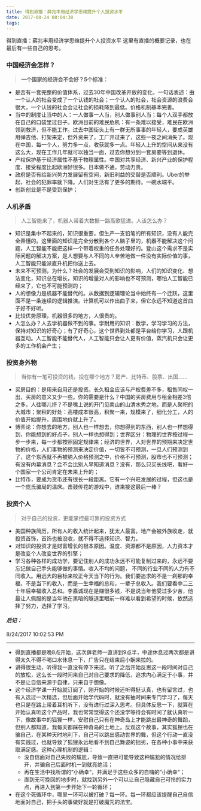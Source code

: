 ```yaml
---
title: 得到直播：薛兆丰用经济学思维提升个人投资水平
date: 2017-08-24 08:04:38
tags:
---
```

得到直播：薛兆丰用经济学思维提升个人投资水平
这里有直播的概要记录，也在最后有一些自己的思考。
### 中国经济会怎样？ ###
>**一个国家的经济会不会好？5个标准：**

- 是否有一套完整的价值体系，过去30年中国改革开放的变化，一句话表述：由一个认人的社会变成了一个认钱的社会；一个认人的社会，社会资源的浪费会很大，一个认钱的社会会让社会的损耗降到最低。价格机制基本完善。
- 当中的制度让当中的人：一人做事一人当，别人做事别人当；每个人双手都放在自己的口袋里过日子。欧洲目前的难民危机：有一条难以接受，难民在欧洲领到救济，但不能工作。过去中国街头上有一群无所事事的年轻人，要成英雄用弹吉他、打架来定，但外资来了，工厂开过来了，这些一夜之间消失了。现在中国，每一个人，努力多一点，收获就多一点。年轻人上升的空间从来没有这么大，现在工作几年就可以独当一面，过去你想分到一套房要等到退休。
- 产权保护基于经济属性不基于物理属性。中国对共享经济、新兴产业的保护程度、接受程度比起欧洲好很多。日本做不通，劳动力贵。
- 政府是否有给新兴势力发展留有空间，新旧利益的交替是否顺利。Uber的举起，社会的犯罪率就下降。人们对生活有了更多的期待。一碗水端平。
- 创新创业是不是受到保护；

### 人机矛盾 ###
>人工智能来了，机器人带着大数据一路高歌猛进。人该怎么办？

- 知识是集中不起来的，知识很重要，但生产一支铅笔的所有知识，没有人能完全弄懂的。这里面的知识是完全分散到各个人脑子里的，机器不能解决这个问题，人工智能不能把这样一个带着权重的任务处理好的。登山这个需求不是实际问题的解决方案，是人想要与人不同的人辛苦地做一件没有实际价值的事，人工智能只能派直升机把你送上去。
- 未来不可预测，为什么？社会的发展会受到知识的影响，人们的知识变化、想法变化，知识总在增长，知识的增量对人的影响也不可预测，哪怕人工智能已经来了，它也不可能预测的；
- 人的想像力是机器不能替代的。从数据到逻辑理论当中始终有一个迁跃，这里面不是一条连续的逻辑推演。计算机可以作出曲子来，但它永远不知道这首曲子好不好听。
- 比较优势原理，机器很多的地方，人很贵的。
- 人怎么办？人去学机器做不到的事。学耐用的知识：数学，学习学习的方法，保持对知识的好奇心；有了好奇心，这个世界到处都是平台给你学习，人跟机器互动。人工智能不能替代人，人工智能只会让人更有价值，蒸汽机只会让更多的工作机会产生；

### 投资身外物 ###
>当你有一笔可投资的钱，投在哪个地方？房产、比特币、股票、出国……

- 买房目的：是用来自用还是投资。长久租金应该与产权费差不多，租售同权一出，买房的意义又少一些。你的需要是什么？中国的买房费用与租金相差3倍之多。人往哪儿挤？不是嘴上说的开门见南山的山清水秀之地，而是人聚积的大城市；聚积的好处：高楼成本很高，积聚一来，规模来了，细化分工，人的价值开始提升，周围地价就上升了。
- 博弈论：你想去的地方，别人也一样想去，你想得到的东西，别人也一样想得到，你能想到的好点子，别人一样也想得到；世界区分：物理的世界按过程一步一步来，每一步都按照固定规律来；经济的世界，人对世界的预期来决定世物的价格，人们事物的预测来决定价值，一切皆不可预测，一旦人们预测到了，这个东西就不再被纳入价格预测之中，价格不可预测，股市也不可预测；有没有内幕消息？会不会比别人早知道消息？没有，那么只买长线吧，看好一个国家一个公司肯定在未来上升的；
- 比特币，要成为货币还有很长一段距离。它有一个兴旺发展的过程，但这也是一个庞氏骗局的温床。击鼓传花的游戏中，谁来接这最后一棒？

### 投资个人 ###
>对于自己的投资，更能掌控最可靠的投资方式

- 美国种族简历，所有人的收入统计起来，犹太人最富。地产会被外族收走，就投资首饰，首饰也被没收，就不得不选择知识、智力。
- 对知识的投资才是财富增长的根本原因。温度、资源都不是原因，人力资本才是改变个人改变世界的引擎；
- 学习各种各样的成功学，要记住别人的成功永远不可能复制过来的，永远不要忘记做自己手头能够做的事情。收入不均的问题， 不同的行业不同的人力有不同收入。用远大的目标来校正今天当下的行为。我们要追求的不是一刹那的幸福，不是当下的收入，而是一生幸福的总和，一辈子总收入。我们要看中二三十年后幸福收入总和。李嘉诚现在是赚很多钱，不是说当年他受过多少苦，他最让人佩服的是当年他在黑暗的隧道里眼前一样难以看到希望的时候，依然选择了努力，选择了学习。

#### *后记：* ####
8/24/2017 10:02:53 PM 

----------

- 得到直播都是晚8点开始，这次薛老师一直讲到9点半，中途休息过两次都是讲得太久不得不喝口水休息一下，广告只在结束后小娴来拉的。
- 讲得很生动，听得我一直没有停下来过。听了之后开始反思这一段时间对自己的放松，这么长一段时间来自己对自己要求的降低，追求内心满足于小事，并不是让自信来源于自律，只来自于想像。
- 这个经济学课一开始就订阅了，刚开始的时候还听得挺认真，也有留言过，也有入选过一次精选，但后面开始学代码时，就没有抽时间来专门学习了，每天也只是在路上带着耳机听下，没有进行过深入思考。但具体反思一下，就算在开始认真听这个产品时，我也常常觉得这个还没学等待会有时间了就认真听一下，像故事中的狐狸一样，安慰自己只有在神奇岛上才能跳出最神奇的舞蹈，但别人都知道，我每天都踩在神奇岛的土地上。反观这个故事，其实狐狸也在骗自己，在某种天时地利下，自己可以跳出感动世界的舞，但这个行动一直没有实践过，也就导致了狐狸永远地看不到自己舞姿的拙劣，在各种小事中来获取满足感。这种心理机制的逻辑：
	- 没自信面对自己失败的尴尬，导致一直把可能导致这种尴尬的情况给排开，并骗自己后面时机一到就亮绝活；
	- 再在生活中找所谓的”小确幸“，并满足于这些众多的自嗨的”小确幸“；
	- 直到无可挽回的地步时，就找到另外一个可以让自己隐藏自己可怜的实力点，再进入到第一步开始下一轮循环；
- 在这个死循环中，哪里一环可以被打破？每一环。每一环都应该提醒自己自信地面对自己，把手头的事做好就是打破魔咒的法宝。